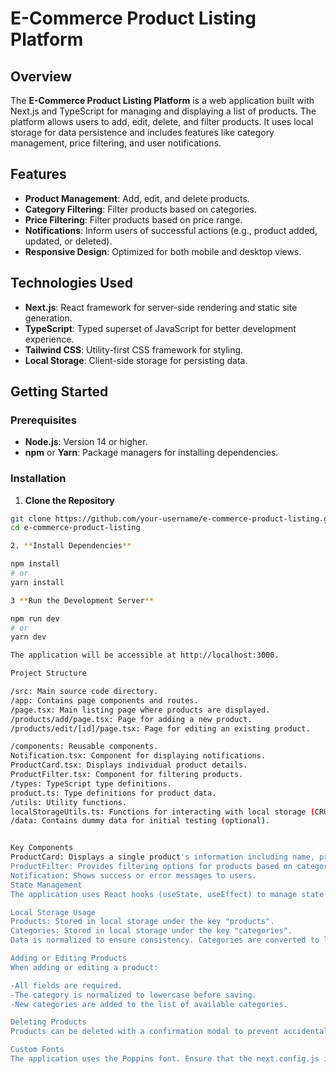# E-Commerce Product Listing Platform

## Overview

The **E-Commerce Product Listing Platform** is a web application built with Next.js and TypeScript for managing and displaying a list of products. The platform allows users to add, edit, delete, and filter products. It uses local storage for data persistence and includes features like category management, price filtering, and user notifications.

## Features

- **Product Management**: Add, edit, and delete products.
- **Category Filtering**: Filter products based on categories.
- **Price Filtering**: Filter products based on price range.
- **Notifications**: Inform users of successful actions (e.g., product added, updated, or deleted).
- **Responsive Design**: Optimized for both mobile and desktop views.

## Technologies Used

- **Next.js**: React framework for server-side rendering and static site generation.
- **TypeScript**: Typed superset of JavaScript for better development experience.
- **Tailwind CSS**: Utility-first CSS framework for styling.
- **Local Storage**: Client-side storage for persisting data.

## Getting Started

### Prerequisites

- **Node.js**: Version 14 or higher.
- **npm** or **Yarn**: Package managers for installing dependencies.

### Installation

1. **Clone the Repository**

```bash
git clone https://github.com/your-username/e-commerce-product-listing.git
cd e-commerce-product-listing

2. **Install Dependencies**

npm install
# or
yarn install

3 **Run the Development Server**

npm run dev
# or
yarn dev

The application will be accessible at http://localhost:3000.

Project Structure

/src: Main source code directory.
/app: Contains page components and routes.
/page.tsx: Main listing page where products are displayed.
/products/add/page.tsx: Page for adding a new product.
/products/edit/[id]/page.tsx: Page for editing an existing product.

/components: Reusable components.
Notification.tsx: Component for displaying notifications.
ProductCard.tsx: Displays individual product details.
ProductFilter.tsx: Component for filtering products.
/types: TypeScript type definitions.
product.ts: Type definitions for product data.
/utils: Utility functions.
localStorageUtils.ts: Functions for interacting with local storage (CRUD operations and category management).
/data: Contains dummy data for initial testing (optional).


Key Components
ProductCard: Displays a single product's information including name, price, and image.
ProductFilter: Provides filtering options for products based on category and price.
Notification: Shows success or error messages to users.
State Management
The application uses React hooks (useState, useEffect) to manage state and side effects. State is managed locally within components, and changes are reflected in the UI.

Local Storage Usage
Products: Stored in local storage under the key "products".
Categories: Stored in local storage under the key "categories".
Data is normalized to ensure consistency. Categories are converted to lowercase to handle case-insensitivity.

Adding or Editing Products
When adding or editing a product:

-All fields are required.
-The category is normalized to lowercase before saving.
-New categories are added to the list of available categories.

Deleting Products
Products can be deleted with a confirmation modal to prevent accidental deletions. Upon deletion, the product is removed from local storage.

Custom Fonts
The application uses the Poppins font. Ensure that the next.config.js is correctly configured to include custom fonts, and update your Tailwind configuration to use these fonts.
